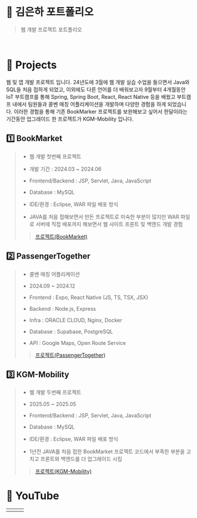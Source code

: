 # 📌 김은하 포트폴리오
> 웹 개발 프로젝트 포트폴리오
<br/>

# 📑 Projects
웹 및 앱 개발 프로젝트 입니다.
24년도에 3월에 웹 개발 실습 수업을 들으면서 Java와 SQL을 처음 접하게 되었고, 이외에도 다른 언어를 더 배워보고자 9월부터 4개월동안 IoT 부트캠프를 통해 Spring, Spring Boot, React, React Native 등을 배웠고 
부트캠프 내에서 팀원들과 콜벤 매칭 어플리케이션을 개발하며 다양한 경험을 하게 되었습니다. 이러한 경험을 통해 기존 BookMarker 프로젝트를 보완해보고 싶어서 한달이라는 기간동안 업그레이드 한 프로젝트가 KGM-Mobility 입니다.

## 1️⃣ BookMarket 
> - 웹 개발 첫번째 프로젝트
>   
> - 개발 기간 : 2024.03 ~ 2024.06
>
> - Frontend/Backend : JSP, Servlet, Java, JavaScript
> - Database : MySQL
> - IDE/환경 : Eclipse, WAR 파일 배포 방식
> 
> - JAVA를 처음 접해보면서 만든 프로젝트로 미숙한 부분이 많지만 WAR 파일로 서버에 직접 배포까지 해보면서 웹 사이트 프론트 및 백엔드 개발 경험
>   
>> [프로젝트(BookMarket)](https://github.com/Kimagha/BookMarket)

## 2️⃣ PassengerTogether
> - 콜벤 매칭 어플리케이션
>   
> - 2024.09 ~ 2024.12
>
> - Frontend : Expo, React Native (JS, TS, TSX, JSX)
> - Backend : Node.js, Express
> - Infra : ORACLE CLOUD, Nginx, Docker
> - Database : Supabase, PostgreSQL
> - API : Google Maps, Open Route Service
>   
>> [프로젝트(PassengerTogether)](https://github.com/Macaping/PassengerTogether)

## 3️⃣ KGM-Mobility
> - 웹 개발 두번째 프로젝트
>   
> - 2025.05 ~ 2025.05
>
> - Frontend/Backend : JSP, Servlet, Java, JavaScript
> - Database : MySQL
> - IDE/환경 : Eclipse, WAR 파일 배포 방식
>   
> - 1년전 JAVA를 처음 접한 BookMarket 프로젝트 코드에서 부족한 부분을 고치고 프론트와 백엔드를 더 업그레이드 시킴
>   
>> [프로젝트(KGM-Mobility)](https://github.com/Kimagha/KGM-Mobility)

# 🔗 YouTube
<table>
  <tbody>
    <tr>
      <td>
        <a href="[https://youtu.be/BYKYpyyJfKU](https://www.youtube.com/watch?v=1FjqL-76seA)" title="BookMarket 프로젝트 영상"
        </a>
      </td>
      <td>
        <a href="[https://youtu.be/HR1b2hrxvbY](https://www.youtube.com/shorts/n2gDlkTz28o)" title="PassengerTogether 어플 시연 영상">
        </a>
      </td>
      <td>
        <a href="[https://youtu.be/nXTzsSGfIbg](https://www.youtube.com/watch?v=MeYfV2ZFSXM)" title="KGM-Mobility 프로젝트 영상">
          </a>
      </td>
    </tr>
  </tbody>
</table>
